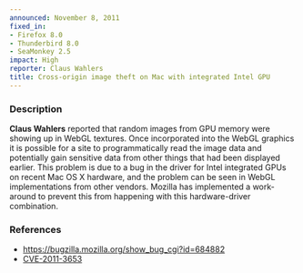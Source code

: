 ```yaml
---
announced: November 8, 2011
fixed_in:
- Firefox 8.0
- Thunderbird 8.0
- SeaMonkey 2.5
impact: High
reporter: Claus Wahlers
title: Cross-origin image theft on Mac with integrated Intel GPU
---
```


<h3>Description</h3>

<p><strong>Claus Wahlers</strong> reported that random images from GPU memory
were showing up in WebGL textures. Once incorporated into the WebGL graphics it
is possible for a site to programmatically read the image data and potentially
gain sensitive data from other things that had been displayed earlier. This
problem is due to a bug in the driver for Intel integrated GPUs on recent
Mac OS X hardware, and the problem can be seen in WebGL implementations from
other vendors. Mozilla has implemented a work-around to prevent this from
happening with this hardware-driver combination.
</p>


<h3>References</h3>

<ul>
  <li><a href="https://bugzilla.mozilla.org/show_bug.cgi?id=684882">
      https://bugzilla.mozilla.org/show_bug_cgi?id=684882</a></li>
  <li><a class="ex-ref" href="http://cve.mitre.org/cgi-bin/cvename.cgi?name=CVE-2011-3653">CVE-2011-3653</a></li>
</ul>



